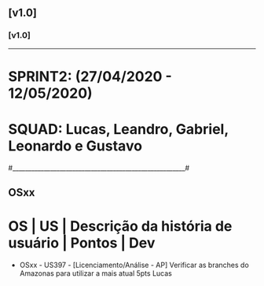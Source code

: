 ## [v1.0]
### [v1.0]
_________________________________________________________
#  SPRINT2: (27/04/2020 - 12/05/2020)                   #
#  SQUAD: Lucas, Leandro, Gabriel, Leonardo e Gustavo   #
#_______________________________________________________#

## OSxx

#  OS  |  US   |   Descrição da história de usuário                                                                                                          | Pontos                           | Dev        #
* OSxx - US397 - [Licenciamento/Análise - AP] Verificar as branches do Amazonas para utilizar a mais atual                                                      5pts                              Lucas

